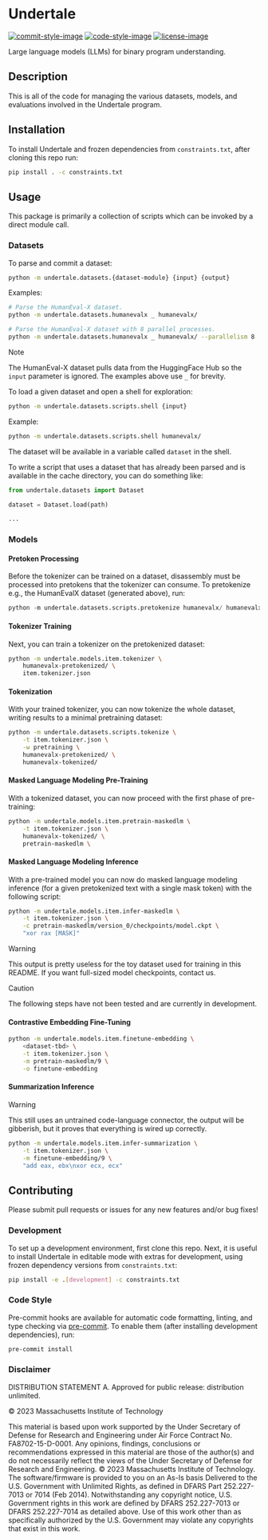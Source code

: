 # Undertale

[![commit-style-image]][conventional]
[![code-style-image]][black]
[![license-image]][mitll]

Large language models (LLMs) for binary program understanding.

## Description

This is all of the code for managing the various datasets, models, and
evaluations involved in the Undertale program.

## Installation

To install Undertale and frozen dependencies from `constraints.txt`, after
cloning this repo run:

```bash
pip install . -c constraints.txt
```

## Usage

This package is primarily a collection of scripts which can be invoked by a
direct module call.

### Datasets

To parse and commit a dataset:

```bash
python -m undertale.datasets.{dataset-module} {input} {output}
```

Examples:

```bash
# Parse the HumanEval-X dataset.
python -m undertale.datasets.humanevalx _ humanevalx/

# Parse the HumanEval-X dataset with 8 parallel processes.
python -m undertale.datasets.humanevalx _ humanevalx/ --parallelism 8
```

> [!NOTE]
> The HumanEval-X dataset pulls data from the HuggingFace Hub so the `input`
> parameter is ignored. The examples above use `_` for brevity.

To load a given dataset and open a shell for exploration:

```bash
python -m undertale.datasets.scripts.shell {input}
```

Example:

```bash
python -m undertale.datasets.scripts.shell humanevalx/
```

The dataset will be available in a variable called `dataset` in the shell.

To write a script that uses a dataset that has already been parsed and is
available in the cache directory, you can do something like:

```python
from undertale.datasets import Dataset

dataset = Dataset.load(path)

...
```

### Models

#### Pretoken Processing

Before the tokenizer can be trained on a dataset, disassembly must be processed
into pretokens that the tokenizer can consume. To pretokenize e.g., the
HumanEvalX dataset (generated above), run:

```python
python -m undertale.datasets.scripts.pretokenize humanevalx/ humanevalx-pretokenized/
```

#### Tokenizer Training

Next, you can train a tokenizer on the pretokenized dataset:

```bash
python -m undertale.models.item.tokenizer \
    humanevalx-pretokenized/ \
    item.tokenizer.json
```

#### Tokenization

With your trained tokenizer, you can now tokenize the whole dataset, writing
results to a minimal pretraining dataset:

```bash
python -m undertale.datasets.scripts.tokenize \
    -t item.tokenizer.json \
    -w pretraining \
    humanevalx-pretokenized/ \
    humanevalx-tokenized/
```

#### Masked Language Modeling Pre-Training

With a tokenized dataset, you can now proceed with the first phase of
pre-training:

```bash
python -m undertale.models.item.pretrain-maskedlm \
    -t item.tokenizer.json \
    humanevalx-tokenized/ \
    pretrain-maskedlm \
```

#### Masked Language Modeling Inference

With a pre-trained model you can now do masked language modeling inference (for
a given pretokenized text with a single mask token) with the following script:

```bash
python -m undertale.models.item.infer-maskedlm \
    -t item.tokenizer.json \
    -c pretrain-maskedlm/version_0/checkpoints/model.ckpt \
    "xor rax [MASK]"
```

> [!WARNING]
> This output is pretty useless for the toy dataset used for training in this
> README. If you want full-sized model checkpoints, contact us.

> [!CAUTION]
> The following steps have not been tested and are currently in development.

#### Contrastive Embedding Fine-Tuning

```bash
python -m undertale.models.item.finetune-embedding \
    <dataset-tbd> \
    -t item.tokenizer.json \
    -m pretrain-maskedlm/9 \
    -o finetune-embedding
```

#### Summarization Inference

> [!WARNING]
> This still uses an untrained code-language connector, the output will be
> gibberish, but it proves that everything is wired up correctly.

```bash
python -m undertale.models.item.infer-summarization \
    -t item.tokenizer.json \
    -m finetune-embedding/9 \
    "add eax, ebx\nxor ecx, ecx"
```

## Contributing

Please submit pull requests or issues for any new features and/or bug fixes!

### Development

To set up a development environment, first clone this repo. Next, it is useful
to install Undertale in editable mode with extras for development, using frozen
dependency versions from `constraints.txt`:

```bash
pip install -e .[development] -c constraints.txt
```

### Code Style

Pre-commit hooks are available for automatic code formatting, linting, and type
checking via [pre-commit](https://pre-commit.com/). To enable them (after
installing development dependencies), run:

```bash
pre-commit install
```


### Disclaimer

DISTRIBUTION STATEMENT A. Approved for public release: distribution unlimited.

© 2023 Massachusetts Institute of Technology

This material is based upon work supported by the Under Secretary of
Defense for Research and Engineering under Air Force Contract
No. FA8702-15-D-0001. Any opinions, findings, conclusions or
recommendations expressed in this material are those of the author(s)
and do not necessarily reflect the views of the Under Secretary of
Defense for Research and Engineering.  © 2023 Massachusetts Institute
of Technology.  The software/firmware is provided to you on an As-Is
basis Delivered to the U.S. Government with Unlimited Rights, as
defined in DFARS Part 252.227-7013 or 7014 (Feb 2014). Notwithstanding
any copyright notice, U.S. Government rights in this work are defined
by DFARS 252.227-7013 or DFARS 252.227-7014 as detailed above. Use of
this work other than as specifically authorized by the U.S. Government
may violate any copyrights that exist in this work.

[commit-style-image]: https://img.shields.io/badge/commits-conventional-fe5196.svg
[conventional]: https://www.conventionalcommits.org/en/v1.0.0/
[code-style-image]: https://img.shields.io/badge/code%20style-black-000000.svg
[black]: https://github.com/psf/black
[license-image]: https://img.shields.io/badge/license-MIT%20LL-002240.svg
[mitll]: ./LICENSE.txt
